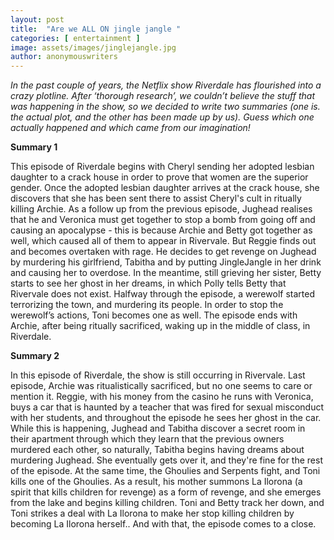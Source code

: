 ```yaml
---
layout: post
title:  "Are we ALL ON jingle jangle "
categories: [ entertainment ]
image: assets/images/jinglejangle.jpg
author: anonymouswriters
---
```

*In the past couple of years, the Netflix show Riverdale has flourished into a crazy plotline. After ‘thorough research’, we couldn’t believe the stuff that was happening in the show, so we decided to write two summaries (one is. the actual plot, and the other has been made up by us). Guess which one actually happened and which came from our imagination!*

**Summary 1**

This episode of Riverdale begins with Cheryl sending her adopted lesbian daughter to a crack house in order to prove that women are the superior gender. Once the adopted lesbian daughter arrives at the crack house, she discovers that she has been sent there to assist Cheryl's cult in ritually killing Archie. As a follow up from the previous episode, Jughead realises that he and Veronica must get together to stop a bomb from going off and causing an apocalypse - this is because Archie and Betty got together as well, which caused all of them to appear in Rivervale. But Reggie finds out and becomes overtaken with rage. He decides to get revenge on Jughead by murdering his girlfriend, Tabitha and by putting JingleJangle in her drink and causing her to overdose. In the meantime, still grieving her sister, Betty starts to see her ghost in her dreams, in which Polly tells Betty that Rivervale does not exist. Halfway through the episode, a werewolf started terrorizing the town, and murdering its people. In order to stop the werewolf’s actions, Toni becomes one as well. The episode ends with Archie, after being ritually sacrificed, waking up in the middle of class, in Riverdale.

**Summary 2**

In this episode of Riverdale, the show is still occurring in Rivervale. Last episode, Archie was ritualistically sacrificed, but no one seems to care or mention it. Reggie, with his money from the casino he runs with Veronica, buys a car that is haunted by a teacher that was fired for sexual misconduct with her students, and throughout the episode he sees her ghost in the car. While this is happening, Jughead and Tabitha discover a secret room in their apartment through which they learn that the previous owners murdered each other, so naturally, Tabitha begins having dreams about murdering Jughead. She eventually gets over it, and they're fine for the rest of the episode. At the same time, the Ghoulies and Serpents fight, and Toni kills one of the Ghoulies. As a result, his mother summons La Ilorona (a spirit that kills children for revenge) as a form of revenge, and she emerges from the lake and begins killing children. Toni and Betty track her down, and Toni strikes a deal with La Ilorona to make her stop killing children by becoming La Ilorona herself.. And with that, the episode comes to a close.
